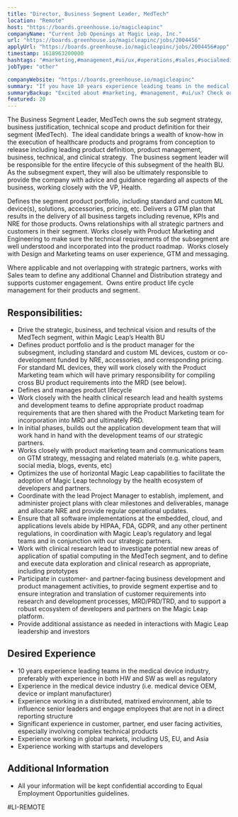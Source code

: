 ```yaml
---
title: "Director, Business Segment Leader, MedTech"
location: "Remote"
host: "https://boards.greenhouse.io/magicleapinc"
companyName: "Current Job Openings at Magic Leap, Inc."
url: "https://boards.greenhouse.io/magicleapinc/jobs/2004456"
applyUrl: "https://boards.greenhouse.io/magicleapinc/jobs/2004456#app"
timestamp: 1618963200000
hashtags: "#marketing,#management,#ui/ux,#operations,#sales,#socialmedia,#translation,#optimization"
jobType: "other"

companyWebsite: "https://boards.greenhouse.io/magicleapinc"
summary: "If you have 10 years experience leading teams in the medical device industry, preferably with experience in both HW and SW as well as regulatory, Current Job Openings at Magic Leap, Inc. is looking for someone with your knowledge."
summaryBackup: "Excited about #marketing, #management, #ui/ux? Check out this job post!"
featured: 20
---
```


The Business Segment Leader, MedTech owns the sub segment strategy, business justification, technical scope and product definition for their segment (MedTech).  The ideal candidate brings a wealth of know-how in the execution of healthcare products and programs from conception to release including leading product definition, product management, business, technical, and clinical strategy.  The business segment leader will be responsible for the entire lifecycle of this subsegment of the health BU.  As the subsegment expert, they will also be ultimately responsible to provide the company with advice and guidance regarding all aspects of the business, working closely with the VP, Health.

Defines the segment product portfolio, including standard and custom ML device(s), solutions, accessories, pricing, etc. Delivers a GTM plan that results in the delivery of all business targets including revenue, KPIs and NRE for those products. Owns relationships with all strategic partners and customers in their segment. Works closely with Product Marketing and Engineering to make sure the technical requirements of the subsegment are well understood and incorporated into the product roadmap.  Works closely with Design and Marketing teams on user experience, GTM and messaging. 

Where applicable and not overlapping with strategic partners, works with Sales team to define any additional Channel and Distribution strategy and supports customer engagement.  Owns entire product life cycle management for their products and segment.

## Responsibilities:

*   Drive the strategic, business, and technical vision and results of the MedTech segment, within Magic Leap’s Health BU
*   Defines product portfolio and is the product manager for the subsegment, including standard and custom ML devices, custom or co-development funded by NRE, accessories, and corresponding pricing.  For standard ML devices, they will work closely with the Product Marketing team which will have primary responsibility for compiling cross BU product requirements into the MRD (see below).
*   Defines and manages product lifecycle
*   Work closely with the health clinical research lead and health systems and development teams to define appropriate product roadmap requirements that are then shared with the Product Marketing team for incorporation into MRD and ultimately PRD.
*   In initial phases, builds out the application development team that will work hand in hand with the development teams of our strategic partners. 
*   Works closely with product marketing team and communications team on GTM strategy, messaging and related materials (e.g. white papers, social media, blogs, events, etc)
*   Optimizes the use of horizontal Magic Leap capabilities to facilitate the adoption of Magic Leap technology by the health ecosystem of developers and partners.
*   Coordinate with the lead Project Manager to establish, implement, and administer project plans with clear milestones and deliverables, manage and allocate NRE and provide regular operational updates.
*   Ensure that all software implementations at the embedded, cloud, and applications levels abide by HIPAA, FDA, GDPR, and any other pertinent regulations, in coordination with Magic Leap’s regulatory and legal teams and in conjunction with our strategic partners.
*   Work with clinical research lead to investigate potential new areas of application of spatial computing in the MedTech segment, and to define and execute data exploration and clinical research as appropriate, including prototypes
*   Participate in customer- and partner-facing business development and product management activities, to provide segment expertise and to ensure integration and translation of customer requirements into research and development processes, MRD/PRD/TRD, and to support a robust ecosystem of developers and partners on the Magic Leap platform.
*   Provide additional assistance as needed in interactions with Magic Leap leadership and investors

## Desired Experience

*   10 years experience leading teams in the medical device industry, preferably with experience in both HW and SW as well as regulatory
*   Experience in the medical device industry (i.e. medical device OEM, device or implant manufacturer)
*   Experience working in a distributed, matrixed environment, able to influence senior leaders and engage employees that are not in a direct reporting structure
*   Significant experience in customer, partner, end user facing activities, especially involving complex technical products
*   Experience working in global markets, including US, EU, and Asia
*   Experience working with startups and developers

## Additional Information

*   All your information will be kept confidential according to Equal Employment Opportunities guidelines.

#LI-REMOTE
